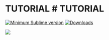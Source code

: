 # TUTORIAL # TUTORIAL

[![Minimum Sublime version](https://img.shields.io/badge/sublime-%3E%3D%203.0-brightgreen.svg?style=flat-square)](https://sublimetext.com) [![Downloads](https://img.shields.io/packagecontrol/dt/color_scheme_unit.svg?style=flat-square)](https://packagecontrol.io/packages/color_scheme_unit)

<img src='https://bettercodehub.com/edge/badge/coffeehoock/TUTORIAL?branch=master'>

